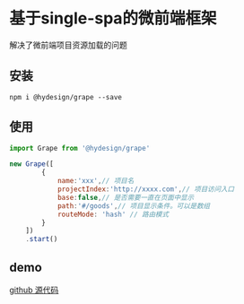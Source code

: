 # 基于single-spa的微前端框架

解决了微前端项目资源加载的问题

## 安装
```cli
npm i @hydesign/grape --save
```

## 使用
```js
import Grape from '@hydesign/grape'

new Grape([
        {
            name:'xxx',// 项目名
            projectIndex:'http://xxxx.com',// 项目访问入口
            base:false,// 是否需要一直在页面中显示
            path:'#/goods',// 项目显示条件。可以是数组
            routeMode: 'hash' // 路由模式
        }
    ])
    .start()
```

## demo
[github 源代码](https://github.com/QxQstar/single-spa-vue)
